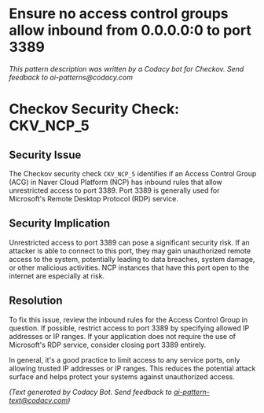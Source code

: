 # Ensure no access control groups allow inbound from 0.0.0.0:0 to port 3389

_This pattern description was written by a Codacy bot for Checkov. Send feedback to ai-patterns@codacy.com_

# Checkov Security Check: CKV_NCP_5

## Security Issue
The Checkov security check `CKV_NCP_5` identifies if an Access Control Group (ACG) in Naver Cloud Platform (NCP) has inbound rules that allow unrestricted access to port 3389. Port 3389 is generally used for Microsoft's Remote Desktop Protocol (RDP) service.

## Security Implication
Unrestricted access to port 3389 can pose a significant security risk. If an attacker is able to connect to this port, they may gain unauthorized remote access to the system, potentially leading to data breaches, system damage, or other malicious activities. NCP instances that have this port open to the internet are especially at risk.

## Resolution
To fix this issue, review the inbound rules for the Access Control Group in question. If possible, restrict access to port 3389 by specifying allowed IP addresses or IP ranges. If your application does not require the use of Microsoft's RDP service, consider closing port 3389 entirely.

In general, it's a good practice to limit access to any service ports, only allowing trusted IP addresses or IP ranges. This reduces the potential attack surface and helps protect your systems against unauthorized access.

_(Text generated by Codacy Bot. Send feedback to ai-pattern-text@codacy.com)_
